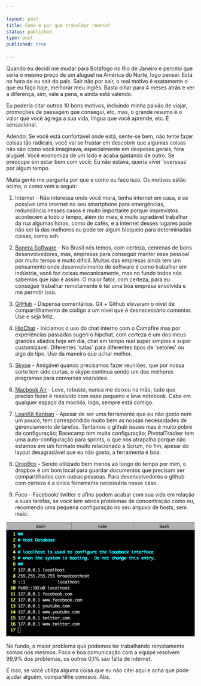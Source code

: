 ```yaml
---

layout: post
title: Como e por que trabalhar remoto?
status: published
type: post
published: true

---
```


Quando eu decidi me mudar para Botafogo no Rio de Janeiro e percebi que seria o mesmo preço de um aluguel na América do Norte, logo pensei: Está na hora de eu sair do país.
Sair não por sair, o real motivo é exatamente o que eu faço hoje, melhorar meu inglês. Basta olhar para 4 meses atrás e ver a diferença, sim, vale a pena, e ainda está valendo.

Eu poderia citar outros 10 bons motivos, incluindo minha paixão de viajar, promoções de passagem que consegui, etc, mas, o grande resumo é o valor que você agrega a sua vida, língua que você aprende, etc. É sensacional.

Adendo: Se você está confortável onde está, sente-se bem, não tente fazer coisas tão radicais, você vai se frustar em descobrir que algumas coisas não são como você imaginava, especialmente em despesas gerais, fora aluguel. Você economiza de um lado e acaba gastando de outro. Se preocupe em estar bem com você; Eu não estava, queria viver 'overseas' por algum tempo.

Muita gente me pergunta por que e como eu faço isso. Os motivos estão acima, o como vem a seguir:

1) Internet - Não interessa onde você mora, tenha internet em casa, e se possível uma internet no seu smartphone para emergências, redundância nesses casos é muito importante porque imprevistos acontecem a todo o tempo, além do mais, é muito agradável trabalhar da rua algumas horas, como de cafés, e a internet desses lugares pode não ser lá das melhores ou pode ter algum bloqueio para determinadas coisas, como ssh.

2) <a href='http://www.bonera.com.br' target='_blank'>Bonera Software</a> - No Brasil nós temos, com certeza, centenas de bons desenvolvedores, mas, empresas para conseguir manter esse pessoal por muito tempo é muito difícil. Muitas das empresas ainda tem um pensamento onde desenvolvimento de software é como trabalhar em indústria, você faz coisas mecanicamente, mas no fundo todos nós sabemos que não é assim. O maior fator, com certeza, para eu conseguir trabalhar remotamente é ter uma boa empresa envolvida e me permitir isso.

3) <a href='https://github.com' target='_blank'>GitHub</a> - Dispensa comentários. Git + Github elevaram o nível de compartilhamento de código a um nível que é desnecessário comentar. Use e seja feliz.

4) <a href='http://hipchat.com' target='_blank'>HipChat</a> - Iniciamos o uso do chat interno com o Campfire mas por experiências passadas sugeri o hipchat, com certeza é um dos meus grandes aliados hoje em dia, chat em tempo real super simples e super customízável. Diferentes 'salas' para diferentes tipos de 'setores' ou algo do tipo. Use da maneira que achar melhor.

5) <a href='http://skype.com' target='_blank'>Skype</a> - Amigável quando precisamos fazer reuniões, que por nossa sorte tem sido curtas, o skype continua sendo um dos melhores programas para conversas voz/vídeo.

6) <a href='http://apple.com/macbookair/' target='_blank'>Macbook Air</a> - Leve, robusto, nunca me deixou na mão, tudo que preciso fazer é resolvido com esse pequeno e leve notebook. Cabe em qualquer espaço da mochila, logo, sempre está comigo.

7) <a href='http://leankitkanban.com' target='_blank'>LeanKit Kanban</a> - Apesar de ser uma ferramente que eu não gosto nem um pouco, tem correspondido muito bem as nossas necessidades de gerenciamento de tarefas. Tentamos o github issues mas é muito pobre de configuração; Basecamp tem muita configuração; PivotalTracker tem uma auto-configuração para sprints, o que nos atrapalha porque não estamos em um formato muito relacionado a Scrum, no fim, apesar do layout desagradável que eu não gosto, a ferramenta é boa.

8) <a href='http://dropbox.com' target='_blank'>DropBox</a> - Sendo utilizado bem menos ao longo do tempo por mim, o dropbox é um bom local para guardar documentos que precisam ser compartilhados com outras pessoas. Para desenvolvedores o github com certeza é a única ferramente necessária nesse caso.

9) Foco - Facebook/ twitter e afins podem acabar com sua vida em relação a suas tarefas, se você tem sérios problemas de concentração como eu, recomendo uma pequena configuração no seu arquivo de hosts, sem mais:

<img src='/assets/images/hack.png'/>

No fundo, o maior problema que podemos ter trabalhando remotamente somos nós mesmos. Foco e boa comunicação com a equipe resolvem 99,9% dos problemas, os outros 0,1% são falta de internet.

É isso, se você utiliza alguma coisa que eu não citei aqui e acha que pode ajudar alguém, compartilhe conosco. Abs.

